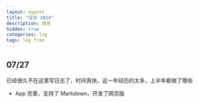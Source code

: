 ```yaml
---
layout: mypost
title: "日志-2024"
description: 体系
hidden: true
categories: log   
tags: log free
---
```


## 07/27
已经很久不在这里写日志了，时间真快，这一年经历的太多，上半年都做了哪些
- App 完善，支持了 Markdown，开发了网页版

